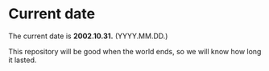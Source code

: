 # Current date

The current date is **2002.10.31.** (YYYY.MM.DD.)

This repository will be good when the world ends, so we will know how long it lasted.